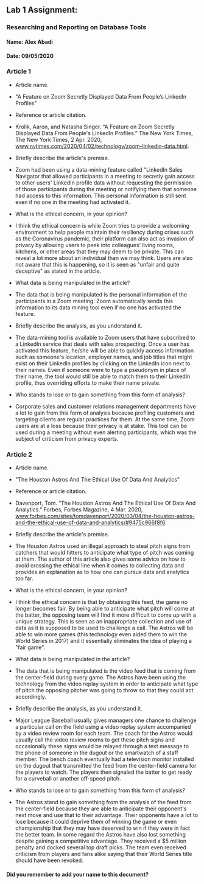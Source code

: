 ## Lab 1 Assignment:
### Researching and Reporting on Database Tools
#### Name: Alex Abadi
#### Date: 09/05/2020

### Article 1
 -  Article name.
 - "A Feature on Zoom Secretly Displayed Data From People’s LinkedIn Profiles"

-  Reference or article citation.
 - Krolik, Aaron, and Natasha Singer. “A Feature on Zoom Secretly Displayed Data
 From People's LinkedIn Profiles.” The New York Times, The New York Times,
 2 Apr. 2020, www.nytimes.com/2020/04/02/technology/zoom-linkedin-data.html.

- Briefly describe the article's premise.
 - Zoom had been using a data-mining feature called "LinkedIn Sales Navigator
 that allowed participants in a meeting to secretly gain access to other users'
 LinkedIn profile data without requesting the permission of those participants
 during the meeting or notifying them that someone had access to this information.
 This personal information is still sent even if no one in the meeting had
 activated it.

- What is the ethical concern, in your opinion?
 - I think the ethical concern is while Zoom tries to provide a welcoming environment
 to help people maintain their resiliency during crises such as the Coronavirus
 pandemic, their platform can also act as invasion of privacy by allowing users
 to peek into colleagues' living rooms, kitchens, or other areas that they may
 deem to be private. This can reveal a lot more about an individual than we may
 think. Users are also not aware that this is happening, so it is seen as "unfair
 and quite deceptive" as stated in the article.

- What data is being manipulated in the article?
 - The data that is being manipulated is the personal information of the participants
 in a Zoom meeting. Zoom automatically sends this information to its data mining
 tool even if no one has activated the feature.

- Briefly describe the analysis, as you understand it.
 - The data-mining tool is available to Zoom users that have subscribed to a
 LinkedIn service that deals with sales prospecting. Once a user has activated
 this feature, he/she will be able to quickly access information such as someone's
 location, employer names, and job titles that might exist on their LinkedIn
 profiles by clicking on the LinkedIn icon next to their names. Even if someone
 were to type a pseudonym in place of their name, the tool would still be able to
 match them to their LinkedIn profile, thus overriding efforts to make their name
 private.

- Who stands to lose or to gain something from this form of analysis?
 - Corporate sales and customer relations management departments have a lot to
 gain from this form of analysis because profiling customers and targeting clients
 are regular practices for them. At the same time, Zoom users are at a loss
 because their privacy is at stake. This tool can be used during a meeting
 without even alerting participants, which was the subject of criticism from
 privacy experts.


### Article 2
 -  Article name.
 - "The Houston Astros And The Ethical Use Of Data And Analytics"

-  Reference or article citation.
 - Davenport, Tom. “The Houston Astros And The Ethical Use Of Data And Analytics.”
 Forbes, Forbes Magazine, 4 Mar. 2020, www.forbes.com/sites/tomdavenport/2020/03/04/the-houston-astros-and-the-ethical-use-of-data-and-analytics/#9475c966f8f6.

- Briefly describe the article's premise.
 - The Houston Astros used an illegal approach to steal pitch signs from catchers
 that would hitters to anticipate what type of pitch was coming at them. The author
 of this article also gives some advice on how to avoid crossing the ethical line
 when it comes to collecting data and provides an explanation as to how one can
 pursue data and analytics too far.

- What is the ethical concern, in your opinion?
 - I think the ethical concern is that by obtaining this feed, the game no longer
 becomes fair. By being able to anticipate what pitch will come at the batter,
 the opposing team will find it more difficult to come up with a unique strategy.
 This is seen as an inappropriate collection and use of data as it is supposed to
 be used to challenge a call. The Astros will be able to win more games
 (this technology even aided them to win the World Series in 2017) and it
 essentially eliminates the idea of playing a "fair game".

- What data is being manipulated in the article?
 - The data that is being manipulated is the video feed that is coming from the
 center-field during every game. The Astros have been using the technology from
 the video replay system in order to anticipate what type of pitch the opposing
 pitcher was going to throw so that they could act accordingly.

- Briefly describe the analysis, as you understand it.
 - Major League Baseball usually gives managers one chance to challenge a particular
 call on the field using a video replay system accompanied by a video review room
 for each team. The coach for the Astros would usually call the video review rooms
 to get these pitch signs and occasionally these signs would be relayed through
 a text message to the phone of someone in the dugout or the smartwatch of a staff
 member. The bench coach eventually had a television monitor installed on the dugout
 that transmitted the feed from the center-field camera for the players to watch.
 The players then signaled the batter to get ready for a curveball or another
 off-speed pitch.

- Who stands to lose or to gain something from this form of analysis?
 - The Astros stand to gain something from the analysis of the feed from the
 center-field because they are able to anticipate their opponent's next move and
use that to their advantage. Their opponents have a lot to lose because it could
deprive them of winning the game or even championship that they may have deserved
to win if they were in fact the better team. In some regard the Astros have also
lost something despite gaining a competitive advantage. They received a $5 million
penalty and docked several top draft picks. The team even received criticism
from players and fans alike saying that their World Series title should have
been revoked.



#### Did you remember to add your name to this document?
